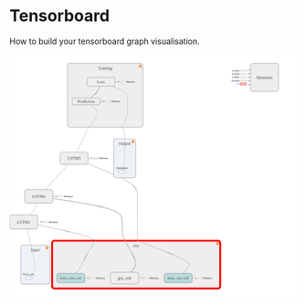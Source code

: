 # Tensorboard
How to build your tensorboard graph visualisation.

![alt tag](https://github.com/97agarwalmanu/Tensorboard/blob/master/graph.png)
